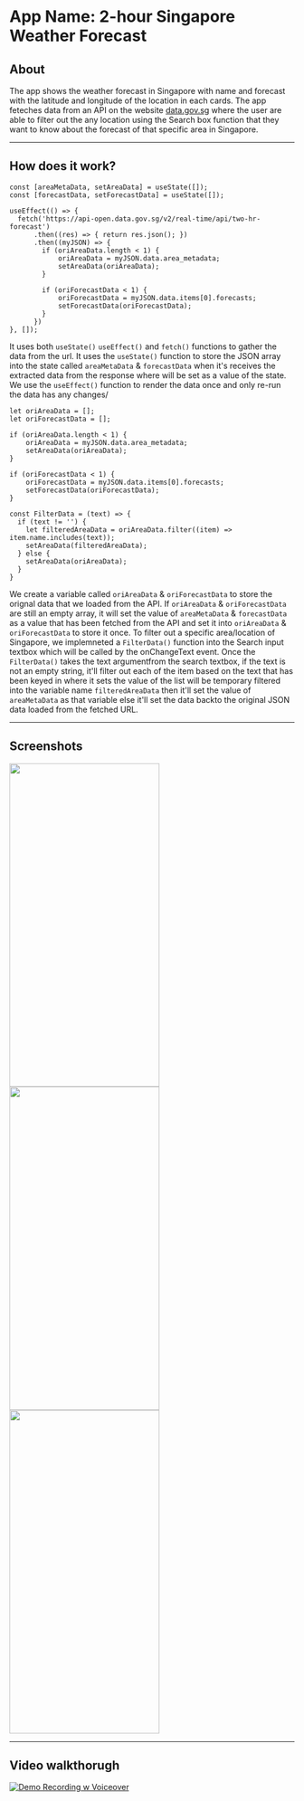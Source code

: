 # App Name: 2-hour Singapore Weather Forecast

## About
The app shows the weather forecast in Singapore with name and forecast with the latitude and longitude of the location in each cards. The app feteches data from an API on the website [data.gov.sg](https://data.gov.sg/) where the user are able to filter out the any location using the Search box function that they want to know about the forecast of that specific area in Singapore.

-----------
## How does it work?
```
const [areaMetaData, setAreaData] = useState([]);
const [forecastData, setForecastData] = useState([]);

useEffect(() => {
  fetch('https://api-open.data.gov.sg/v2/real-time/api/two-hr-forecast')
      .then((res) => { return res.json(); })
      .then((myJSON) => {
        if (oriAreaData.length < 1) {
            oriAreaData = myJSON.data.area_metadata;
            setAreaData(oriAreaData);
        }

        if (oriForecastData < 1) {
            oriForecastData = myJSON.data.items[0].forecasts;
            setForecastData(oriForecastData);
        }
      })
}, []);
```
It uses both ```useState()``` ```useEffect()``` and ```fetch()``` functions to gather the data from the url. It uses the  ```useState()``` function to store the JSON array into the state called ```areaMetaData``` & ```forecastData``` when it's receives the extracted data from the response where will be set as a value of the state. We use the ```useEffect()``` function to render the data once and only re-run the data has any changes/

```
let oriAreaData = [];
let oriForecastData = [];

if (oriAreaData.length < 1) {
    oriAreaData = myJSON.data.area_metadata;
    setAreaData(oriAreaData);
}

if (oriForecastData < 1) {
    oriForecastData = myJSON.data.items[0].forecasts;
    setForecastData(oriForecastData);
}
```

```
const FilterData = (text) => {
  if (text != '') {
    let filteredAreaData = oriAreaData.filter((item) => item.name.includes(text));
    setAreaData(filteredAreaData);
  } else {
    setAreaData(oriAreaData);
  }
}
```
We create a variable called ```oriAreaData``` & ```oriForecastData``` to store the orignal data that we loaded from the API. If ```oriAreaData``` & ```oriForecastData``` are still an empty array, it will set the value of ```areaMetaData``` & ```forecastData``` as a value that has been fetched from the API and set it into ```oriAreaData``` & ```oriForecastData``` to store it once. To filter out a specific area/location of Singapore, we implemneted a ```FilterData()``` function into the Search input textbox which will be called by the onChangeText event. Once the ```FilterData()``` takes the text argumentfrom the search textbox, if the text is not an empty string, it'll filter out each of the item based on the text that has been keyed in where it sets the value of the list will be temporary filtered into the variable name ```filteredAreaData``` then it'll set the value of ```areaMetaData``` as that variable else it'll set the data backto the original JSON data loaded from the fetched URL.

-----------

## Screenshots

[<img src="https://github.com/user-attachments/assets/5c997c7c-b18e-4898-8991-ddd94526d795" width="265" height="572">](https://github.com/user-attachments/assets/5c997c7c-b18e-4898-8991-ddd94526d795)
[<img src="https://github.com/user-attachments/assets/8553b58f-77c0-47b7-8cf3-4f5a07c50462" width="265" height="572">](https://github.com/user-attachments/assets/8553b58f-77c0-47b7-8cf3-4f5a07c50462)
[<img src="https://github.com/user-attachments/assets/e674ddc1-fe64-4e57-8371-f54e72c113b7" width="265" height="572">](https://github.com/user-attachments/assets/e674ddc1-fe64-4e57-8371-f54e72c113b7)

-----------

## Video walkthorugh

[![Demo Recording w Voiceover](https://img.youtube.com/vi/9h5KLOIC8g8/0.jpg)](https://www.youtube.com/watch?v=9h5KLOIC8g8)
